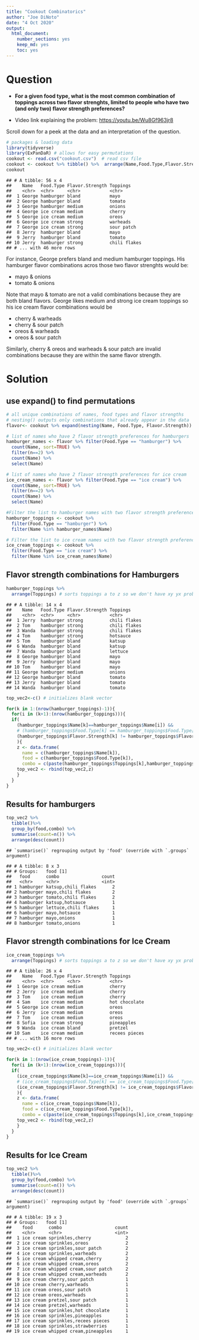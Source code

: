 ```yaml
---
title: "Cookout Combinatorics"
author: "Joe DiNoto"
date: "4 Oct 2020"
output: 
  html_document: 
    number_sections: yes
    keep_md: yes
    toc: yes
---
```




# Question 

 * **For a given food type, what is the most common combination of toppings across two flavor strenghts, limited to people who have two (and only two) flavor strength preferences?**

 * Video link explaining the problem:  https://youtu.be/Wu8Gf963jr8

Scroll down for a peek at the data and an interpretation of the question.


```r
# packages & loading data
library(tidyverse) 
library(ExPanDaR) # allows for easy permutations
cookout <- read.csv("cookout.csv")  # read csv file
cookout <- cookout %>% tibble() %>%  arrange(Name,Food.Type,Flavor.Strength) 
cookout
```

```
## # A tibble: 56 x 4
##    Name   Food.Type Flavor.Strength Toppings    
##    <chr>  <chr>     <chr>           <chr>       
##  1 George hamburger bland           mayo        
##  2 George hamburger bland           tomato      
##  3 George hamburger medium          onions      
##  4 George ice cream medium          cherry      
##  5 George ice cream medium          oreos       
##  6 George ice cream strong          warheads    
##  7 George ice cream strong          sour patch  
##  8 Jerry  hamburger bland           mayo        
##  9 Jerry  hamburger bland           tomato      
## 10 Jerry  hamburger strong          chili flakes
## # ... with 46 more rows
```

 
For instance, George prefers bland and medium hamburger toppings. His hamburger flavor combinations acros those two flavor strenghts would be:

 * mayo & onions
 * tomato & onions

Note that mayo & tomato are not a valid combinations because they are both bland flavors. George likes medium and strong ice cream toppings so his ice cream flavor combinations would be

 * cherry & warheads
 * cherry & sour patch
 * oreos & warheads
 * oreos & sour patch

Similarly, cherry & oreos and warheads & sour patch are invalid combinations because they are within the same flavor strength.

# Solution 

## use expand() to find permutations

```r
# all unique combinations of names, food types and flavor strengths
# nesting() outputs only combinations that already appear in the data
flavor<- cookout %>% expand(nesting(Name, Food.Type, Flavor.Strength))

# list of names who have 2 flavor strength preferences for hamburgers
hamburger_names <- flavor %>% filter(Food.Type == "hamburger") %>%
  count(Name, sort=TRUE) %>%
  filter(n==2) %>%
  count(Name) %>%
  select(Name)

# list of names who have 2 flavor strength preferences for ice cream
ice_cream_names <- flavor %>% filter(Food.Type == "ice cream") %>%
  count(Name, sort=TRUE) %>%
  filter(n==2) %>%
  count(Name) %>%
  select(Name)

#Filter the list to hamburger names with two flavor strength preferences
hamburger_toppings <- cookout %>% 
  filter(Food.Type == "hamburger") %>%
  filter(Name %in% hamburger_names$Name)

# Filter the list to ice cream names with two flavor strength preferences
ice_cream_toppings <- cookout %>%
  filter(Food.Type == "ice cream") %>%
  filter(Name %in% ice_cream_names$Name)
```

## Flavor strength combinations for Hamburgers


```r
hamburger_toppings %>% 
  arrange(Toppings) # sorts toppings a to z so we don't have xy yx problems when counting combinations.
```

```
## # A tibble: 14 x 4
##    Name   Food.Type Flavor.Strength Toppings    
##    <chr>  <chr>     <chr>           <chr>       
##  1 Jerry  hamburger strong          chili flakes
##  2 Tom    hamburger strong          chili flakes
##  3 Wanda  hamburger strong          chili flakes
##  4 Tom    hamburger strong          hotsauce    
##  5 Tom    hamburger bland           katsup      
##  6 Wanda  hamburger bland           katsup      
##  7 Wanda  hamburger bland           lettuce     
##  8 George hamburger bland           mayo        
##  9 Jerry  hamburger bland           mayo        
## 10 Tom    hamburger bland           mayo        
## 11 George hamburger medium          onions      
## 12 George hamburger bland           tomato      
## 13 Jerry  hamburger bland           tomato      
## 14 Wanda  hamburger bland           tomato
```

```r
top_vec2<-c() # initializes blank vector

for(k in 1:(nrow(hamburger_toppings)-1)){
  for(i in (k+1):(nrow(hamburger_toppings))){
  if(
    (hamburger_toppings$Name[k]==hamburger_toppings$Name[i]) && 
    # (hamburger_toppings$Food.Type[k] == hamburger_toppings$Food.Type[i]) && 
    (hamburger_toppings$Flavor.Strength[k] != hamburger_toppings$Flavor.Strength[i])
    ){
    z <- data.frame(
      name = c(hamburger_toppings$Name[k]),
      food = c(hamburger_toppings$Food.Type[k]),
      combo = c(paste(hamburger_toppings$Toppings[k],hamburger_toppings$Toppings[i],sep=",")))
    top_vec2 <- rbind(top_vec2,z)
    }
  }
}
```

## Results for hamburgers


```r
top_vec2 %>% 
  tibble()%>% 
  group_by(food,combo) %>% 
  summarise(count=n()) %>%
  arrange(desc(count))
```

```
## `summarise()` regrouping output by 'food' (override with `.groups` argument)
```

```
## # A tibble: 8 x 3
## # Groups:   food [1]
##   food      combo                count
##   <chr>     <chr>                <int>
## 1 hamburger katsup,chili flakes      2
## 2 hamburger mayo,chili flakes        2
## 3 hamburger tomato,chili flakes      2
## 4 hamburger katsup,hotsauce          1
## 5 hamburger lettuce,chili flakes     1
## 6 hamburger mayo,hotsauce            1
## 7 hamburger mayo,onions              1
## 8 hamburger tomato,onions            1
```

## Flavor strength combinations for Ice Cream


```r
ice_cream_toppings %>% 
  arrange(Toppings) # sorts toppings a to z so we don't have xy yx problems when counting combinations.
```

```
## # A tibble: 26 x 4
##    Name   Food.Type Flavor.Strength Toppings     
##    <chr>  <chr>     <chr>           <chr>        
##  1 George ice cream medium          cherry       
##  2 Jerry  ice cream medium          cherry       
##  3 Tom    ice cream medium          cherry       
##  4 Sam    ice cream medium          hot chocolate
##  5 George ice cream medium          oreos        
##  6 Jerry  ice cream medium          oreos        
##  7 Tom    ice cream medium          oreos        
##  8 Sofia  ice cream strong          pineapples   
##  9 Wanda  ice cream bland           pretzel      
## 10 Sam    ice cream medium          recees pieces
## # ... with 16 more rows
```

```r
top_vec2<-c() # initializes blank vector

for(k in 1:(nrow(ice_cream_toppings)-1)){
  for(i in (k+1):(nrow(ice_cream_toppings))){
  if(
    (ice_cream_toppings$Name[k]==ice_cream_toppings$Name[i]) && 
    # (ice_cream_toppings$Food.Type[k] == ice_cream_toppings$Food.Type[i]) && 
    (ice_cream_toppings$Flavor.Strength[k] != ice_cream_toppings$Flavor.Strength[i])
    ){
    z <- data.frame(
      name = c(ice_cream_toppings$Name[k]),
      food = c(ice_cream_toppings$Food.Type[k]),
      combo = c(paste(ice_cream_toppings$Toppings[k],ice_cream_toppings$Toppings[i],sep=",")))
    top_vec2 <- rbind(top_vec2,z)
    }
  }
}
```

## Results for Ice Cream


```r
top_vec2 %>% 
  tibble()%>% 
  group_by(food,combo) %>% 
  summarise(count=n()) %>%
  arrange(desc(count))
```

```
## `summarise()` regrouping output by 'food' (override with `.groups` argument)
```

```
## # A tibble: 19 x 3
## # Groups:   food [1]
##    food      combo                    count
##    <chr>     <chr>                    <int>
##  1 ice cream sprinkles,cherry             2
##  2 ice cream sprinkles,oreos              2
##  3 ice cream sprinkles,sour patch         2
##  4 ice cream sprinkles,warheads           2
##  5 ice cream whipped cream,cherry         2
##  6 ice cream whipped cream,oreos          2
##  7 ice cream whipped cream,sour patch     2
##  8 ice cream whipped cream,warheads       2
##  9 ice cream cherry,sour patch            1
## 10 ice cream cherry,warheads              1
## 11 ice cream oreos,sour patch             1
## 12 ice cream oreos,warheads               1
## 13 ice cream pretzel,sour patch           1
## 14 ice cream pretzel,warheads             1
## 15 ice cream sprinkles,hot chocolate      1
## 16 ice cream sprinkles,pineapples         1
## 17 ice cream sprinkles,recees pieces      1
## 18 ice cream sprinkles,strawberries       1
## 19 ice cream whipped cream,pineapples     1
```

